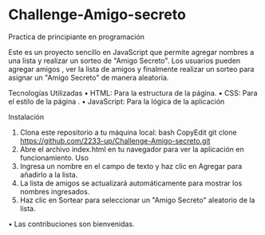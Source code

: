 # Challenge-Amigo-secreto
Practica de principiante en programación

Este es un proyecto sencillo en JavaScript que permite agregar nombres a una lista y realizar un sorteo de "Amigo Secreto". Los usuarios pueden agregar amigos , ver la lista de amigos y finalmente realizar un sorteo para asignar un "Amigo Secreto" de manera aleatoria.

Tecnologías Utilizadas
•	HTML: Para la estructura de la página.
•	CSS: Para el estilo de la página .
•	JavaScript: Para la lógica de la aplicación

Instalación
1.	Clona este repositorio a tu máquina local:
bash
CopyEdit
git clone https://github.com/2233-up/Challenge-Amigo-secreto.git
2.	Abre el archivo index.html en tu navegador para ver la aplicación en funcionamiento.
Uso
1.	Ingresa un nombre en el campo de texto y haz clic en Agregar para añadirlo a la lista.
2.	La lista de amigos se actualizará automáticamente para mostrar los nombres ingresados.
3.	Haz clic en Sortear para seleccionar un "Amigo Secreto" aleatorio de la lista.
	

•	Las contribuciones son bienvenidas. 
